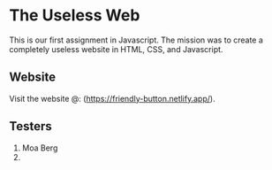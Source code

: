 # The Useless Web

This is our first assignment in Javascript. The mission was to create a completely useless website in HTML, CSS, and Javascript.

## Website

Visit the website @: (https://friendly-button.netlify.app/).

## Testers

1. Moa Berg
2.
